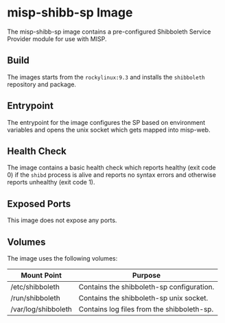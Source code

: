 # misp-shibb-sp Image

The misp-shibb-sp image contains a pre-configured Shibboleth Service Provider module for use with
MISP.

## Build

The images starts from the `rockylinux:9.3` and installs the `shibboleth` repository and package.

## Entrypoint

The entrypoint for the image configures the SP based on environment variables and opens the unix
socket which gets mapped into misp-web.

## Health Check

The image contains a basic health check which reports healthy (exit code 0) if the `shibd` process
is alive and reports no syntax errors and otherwise reports unhealthy (exit code 1).

## Exposed Ports

This image does not expose any ports.

## Volumes

The image uses the following volumes:

| Mount Point | Purpose |
|-------------|---------|
| /etc/shibboleth | Contains the shibboleth-sp configuration. |
| /run/shibboleth | Contains the shibboleth-sp unix socket. |
| /var/log/shibboleth | Contains log files from the shibboleth-sp. |
